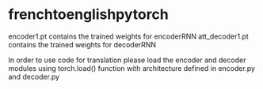 # frenchtoenglishpytorch
encoder1.pt contains the trained weights for encoderRNN
att_decoder1.pt contains the trained weights for decoderRNN

In order to use code for translation please load the encoder and decoder modules using torch.load() function with architecture defined in encoder.py and decoder.py

